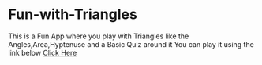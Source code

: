 # Fun-with-Triangles
This is a Fun App where you play with Triangles like the Angles,Area,Hyptenuse and a Basic Quiz around it
You can play it using the link below
[Click Here](https://fun-triangles-live.netlify.app/index.html)
